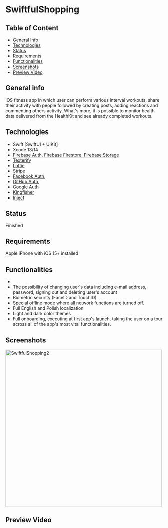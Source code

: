 # SwiftfulShopping


## Table of Content
* [General Info](#general-info)
* [Technologies](#technologies)
* [Status](#status)
* [Requirements](#requirements)
* [Functionalities](#functionalities)
* [Screenshots](#screenshots)
* [Preview Video](#preview)


## General info
iOS fitness app in which user can perform various interval workouts, share their activity with people followed by creating posts, adding reactions and commenting others activity. What's more, it is possible to monitor health data delivered from the HealthKit and see already completed workouts.


## Technologies
* Swift [SwiftUI + UIKit]    
* Xcode 13/14  
* [Firebase Auth, Firebase Firestore, Firebase Storage](https://firebase.google.com/)
* [Texterify](https://texterify.com/)   
* [Lottie](https://lottiefiles.com/)
* [Stripe](https://stripe.com/en-pl)
* [Facebook Auth](https://developers.facebook.com/docs/ios/), 
* [GitHub Auth](https://firebase.google.com/docs/auth/ios/github-auth),
* [Google Auth](https://firebase.google.com/docs/auth/ios/google-signin)
* [Kingfisher](https://github.com/onevcat/Kingfisher)
* [Inject](https://github.com/krzysztofzablocki/Inject)


## Status
Finished


## Requirements
Apple iPhone with iOS 15+ installed


## Functionalities
* 
* The possibility of changing user's data including e-mail address, password, signing out and deleting user's account
* Biometric security (FaceID and TouchID)
* Special offline mode where all network functions are turned off.
* Full English and Polish localization
* Light and dark color themes
* Full onboarding, executing at first app's launch, taking the user on a tour across all of the app's most vital functionalities.


## Screenshots

<img width="500" alt="SwiftfulShopping2" src="https://user-images.githubusercontent.com/78795431/189764523-bb4cbae8-51d5-4d1b-8314-c1d71df03827.png">


## Preview Video 


